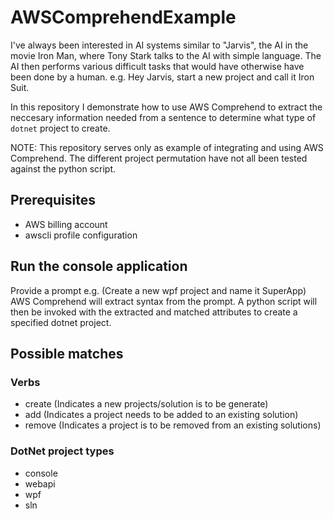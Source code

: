 # AWSComprehendExample

I've always been interested in AI systems similar to "Jarvis", the AI in the movie Iron Man, where Tony Stark talks to the AI with simple language. The AI then performs various difficult tasks that would have otherwise have been done by a human.
e.g. Hey Jarvis, start a new project and call it Iron Suit.

In this repository I demonstrate how to use AWS Comprehend to extract the neccesary information needed from a sentence to determine what type of `dotnet` project to create.

NOTE: This repository serves only as example of integrating and using AWS Comprehend. The different project permutation have not all been tested against the python script.

## Prerequisites

- AWS billing account
- awscli profile configuration

## Run the console application

Provide a prompt e.g. (Create a new wpf project and name it SuperApp)
AWS Comprehend will extract syntax from the prompt.
A python script will then be invoked with the extracted and matched attributes to create a specified dotnet project.

## Possible matches

### Verbs

- create (Indicates a new projects/solution is to be generate)
- add (Indicates a project needs to be added to an existing solution)
- remove (Indicates a project is to be removed from an existing solutions)

### DotNet project types

- console
- webapi
- wpf
- sln
